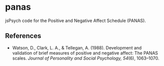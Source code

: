 # panas

jsPsych code for the Positive and Negative Affect Schedule (PANAS).

## References
- Watson, D., Clark, L. A., & Tellegan, A. (1988). Development and validation of brief measures of positive and negative affect: The PANAS scales. *Journal of Personality and Social Psychology, 54*(6), 1063–1070.
